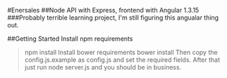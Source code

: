 #Enersales
##Node API with Express, frontend with Angular 1.3.15
###Probably terrible learning project, I'm still figuring this angualar thing out.

##Getting Started
Install npm requirements
>npm install
Install bower requirements
>bower install
Then copy the config.js.example as config.js and set the required fields.
After that just run
>node server.js
and you should be in business.
